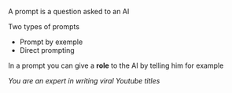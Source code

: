 A prompt is a question asked to an AI

Two types of prompts

* Prompt by exemple
* Direct prompting

In a prompt you can give a **role** to the AI by telling him for example 

*You are an expert in writing viral Youtube titles*

